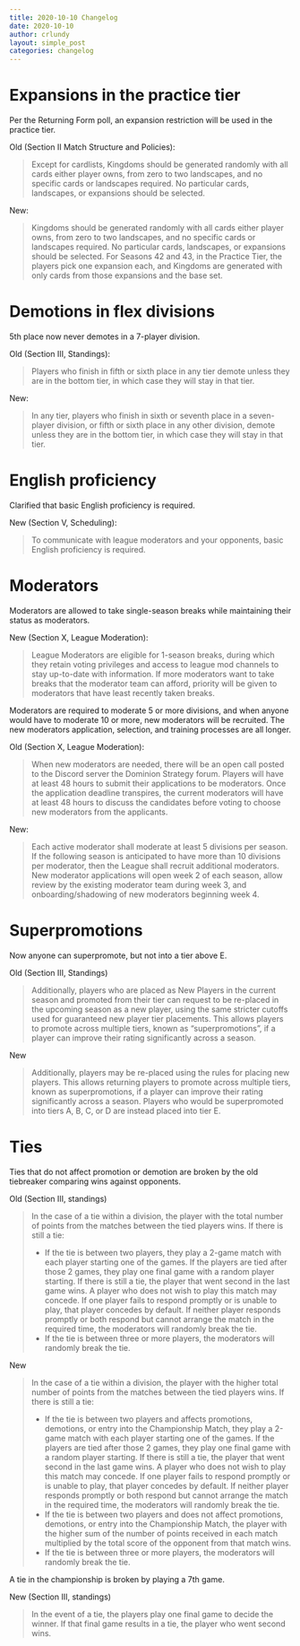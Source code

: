 ```yaml
---
title: 2020-10-10 Changelog
date: 2020-10-10
author: crlundy
layout: simple_post
categories: changelog
---
```

# Expansions in the practice tier

Per the Returning Form poll, an expansion restriction will be used in the practice tier.

Old (Section II Match Structure and Policies):
> Except for cardlists, Kingdoms should be generated randomly with all cards either player owns, from zero to two landscapes, and no specific cards or landscapes required. No particular cards, landscapes, or expansions should be selected.

New:
> Kingdoms should be generated randomly with all cards either player owns, from zero to two landscapes, and no specific cards or landscapes required. No particular cards, landscapes, or expansions should be selected. For Seasons 42 and 43, in the Practice Tier, the players pick one expansion each, and Kingdoms are generated with only cards from those expansions and the base set.

# Demotions in flex divisions

5th place now never demotes in a 7-player division.

Old (Section III, Standings):
> Players who finish in fifth or sixth place in any tier demote unless they are in the bottom tier, in which case they will stay in that tier.

New:
> In any tier, players who finish in sixth or seventh place in a seven-player division, or fifth or sixth place in any other division, demote unless they are in the bottom tier, in which case they will stay in that tier.

# English proficiency

Clarified that basic English proficiency is required.

New (Section V, Scheduling):
> To communicate with league moderators and your opponents, basic English proficiency is required.

# Moderators

Moderators are allowed to take single-season breaks while maintaining their status as moderators.

New (Section X, League Moderation):
> League Moderators are eligible for 1-season breaks, during which they retain voting privileges and access to league mod channels to stay up-to-date with information. If more moderators want to take breaks that the moderator team can afford, priority will be given to moderators that have least recently taken breaks.

Moderators are required to moderate 5 or more divisions, and when anyone would have to moderate 10 or more, new moderators will be recruited. The new moderators application, selection, and training processes are all longer.

Old (Section X, League Moderation):
> When new moderators are needed, there will be an open call posted to the Discord server the Dominion Strategy forum. Players will have at least 48 hours to submit their applications to be moderators. Once the application deadline transpires, the current moderators will have at least 48 hours to discuss the candidates before voting to choose new moderators from the applicants.

New:
> Each active moderator shall moderate at least 5 divisions per season. If the following season is anticipated to have more than 10 divisions per moderator, then the League shall recruit additional moderators. New moderator applications will open week 2 of each season, allow review by the existing moderator team during week 3, and onboarding/shadowing of new moderators beginning week 4.

# Superpromotions

Now anyone can superpromote, but not into a tier above E.

Old (Section III, Standings)
> Additionally, players who are placed as New Players in the current season and promoted from their tier can request to be re-placed in the upcoming season as a new player, using the same stricter cutoffs used for guaranteed new player tier placements. This allows players to promote across multiple tiers, known as “superpromotions”, if a player can improve their rating significantly across a season.

New
> Additionally, players may be re-placed using the rules for placing new players. This allows returning players to promote across multiple tiers, known as superpromotions, if a player can improve their rating significantly across a season. Players who would be superpromoted into tiers A, B, C, or D are instead placed into tier E.

# Ties

Ties that do not affect promotion or demotion are broken by the old tiebreaker comparing wins against opponents.

Old (Section III, standings)
> In the case of a tie within a division, the player with the total number of points from the matches between the tied players wins. If there is still a tie:
> * If the tie is between two players, they play a 2-game match with each player starting one of the games. If the players are tied after those 2 games, they play one final game with a random player starting. If there is still a tie, the player that went second in the last game wins. A player who does not wish to play this match may concede. If one player fails to respond promptly or is unable to play, that player concedes by default. If neither player responds promptly or both respond but cannot arrange the match in the required time, the moderators will randomly break the tie.
> * If the tie is between three or more players, the moderators will randomly break the tie.

New
> In the case of a tie within a division, the player with the higher total number of points from the matches between the tied players wins. If there is still a tie:
> * If the tie is between two players and affects promotions, demotions, or entry into the Championship Match, they play a 2-game match with each player starting one of the games. If the players are tied after those 2 games, they play one final game with a random player starting. If there is still a tie, the player that went second in the last game wins. A player who does not wish to play this match may concede. If one player fails to respond promptly or is unable to play, that player concedes by default. If neither player responds promptly or both respond but cannot arrange the match in the required time, the moderators will randomly break the tie.
> * If the tie is between two players and does not affect promotions, demotions, or entry into the Championship Match, the player with the higher sum of the number of points received in each match multiplied by the total score of the opponent from that match wins.
> * If the tie is between three or more players, the moderators will randomly break the tie.

A tie in the championship is broken by playing a 7th game.

New (Section III, standings)
> In the event of a tie, the players play one final game to decide the winner. If that final game results in a tie, the player who went second wins.
